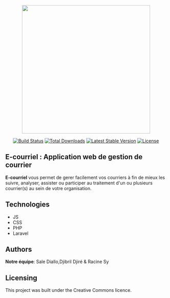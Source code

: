 <p align="center"><a href="https://laravel.com" target="_blank"><img src="https://raw.githubusercontent.com/laravel/art/master/logo-lockup/5%20SVG/2%20CMYK/1%20Full%20Color/laravel-logolockup-cmyk-red.svg" width="400"></a></p>

<p align="center">
<a href="https://travis-ci.org/laravel/framework"><img src="https://travis-ci.org/laravel/framework.svg" alt="Build Status"></a>
<a href="https://packagist.org/packages/laravel/framework"><img src="https://img.shields.io/packagist/dt/laravel/framework" alt="Total Downloads"></a>
<a href="https://packagist.org/packages/laravel/framework"><img src="https://img.shields.io/packagist/v/laravel/framework" alt="Latest Stable Version"></a>
<a href="https://packagist.org/packages/laravel/framework"><img src="https://img.shields.io/packagist/l/laravel/framework" alt="License"></a>
</p>



 <b>E-courriel : Application web de gestion de courrier</b>
-----------------------------------------------------------------------

<b>E-courriel</b> vous permet de gerer facilement vos courriers à fin de mieux les suivre, analyser, assister ou participer au traitement d'un ou plusieurs courrier(s) au sein de votre organisation.

## Technologies
- JS
- CSS 
- PHP
- Laravel


## Authors

<b>Notre équipe</b>: Sale Diallo,Djibril Djiré & Racine Sy

## Licensing

This project was built under the Creative Commons licence.
